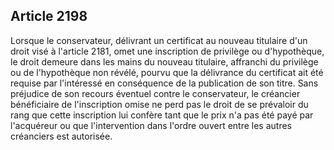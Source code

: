 Article 2198
----
Lorsque le conservateur, délivrant un certificat au nouveau titulaire d'un droit
visé à l'article 2181, omet une inscription de privilège ou d'hypothèque, le
droit demeure dans les mains du nouveau titulaire, affranchi du privilège ou de
l'hypothèque non révélé, pourvu que la délivrance du certificat ait été requise
par l'intéressé en conséquence de la publication de son titre. Sans préjudice de
son recours éventuel contre le conservateur, le créancier bénéficiaire de
l'inscription omise ne perd pas le droit de se prévaloir du rang que cette
inscription lui confère tant que le prix n'a pas été payé par l'acquéreur ou que
l'intervention dans l'ordre ouvert entre les autres créanciers est autorisée.
